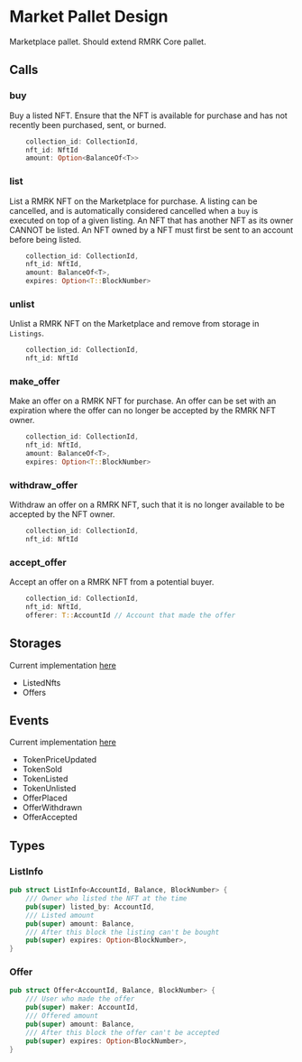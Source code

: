 # Market Pallet Design

Marketplace pallet. Should extend RMRK Core pallet.
## Calls

### **buy**
Buy a listed NFT. Ensure that the NFT is available for purchase and has not recently been purchased, sent, or burned.

```rust 
    collection_id: CollectionId,
    nft_id: NftId
    amount: Option<BalanceOf<T>>
```

### **list**
List a RMRK NFT on the Marketplace for purchase. A listing can be cancelled, and is
automatically considered cancelled when a `buy` is executed on top of a given listing.
An NFT that has another NFT as its owner CANNOT be listed. An NFT owned by a NFT must
first be sent to an account before being listed.

```rust
    collection_id: CollectionId,
    nft_id: NftId,
    amount: BalanceOf<T>,
    expires: Option<T::BlockNumber>
```


### **unlist** 
Unlist a RMRK NFT on the Marketplace and remove from storage in `Listings`.

```rust
    collection_id: CollectionId,
    nft_id: NftId
```

### **make_offer**
Make an offer on a RMRK NFT for purchase. An offer can be set with an expiration where the offer can no longer be accepted by the RMRK NFT owner.

```rust
    collection_id: CollectionId,
    nft_id: NftId,
    amount: BalanceOf<T>,
    expires: Option<T::BlockNumber>
```

### **withdraw_offer**
Withdraw an offer on a RMRK NFT, such that it is no longer available to be accepted by the NFT owner.
```rust
    collection_id: CollectionId,
    nft_id: NftId
```

### **accept_offer**
Accept an offer on a RMRK NFT from a potential buyer.

```rust
    collection_id: CollectionId,
    nft_id: NftId,
    offerer: T::AccountId // Account that made the offer
```

## Storages
Current implementation [here](https://github.com/rmrk-team/rmrk-substrate/blob/main/pallets/rmrk-market/src/lib.rs#L74-L98)

* ListedNfts
* Offers

## Events
Current implementation [here](https://github.com/rmrk-team/rmrk-substrate/blob/main/pallets/rmrk-market/src/lib.rs#L102-L151)
* TokenPriceUpdated
* TokenSold
* TokenListed
* TokenUnlisted
* OfferPlaced
* OfferWithdrawn
* OfferAccepted

## Types

### ListInfo
```rust
pub struct ListInfo<AccountId, Balance, BlockNumber> {
    /// Owner who listed the NFT at the time
    pub(super) listed_by: AccountId,
    /// Listed amount
    pub(super) amount: Balance,
    /// After this block the listing can't be bought
    pub(super) expires: Option<BlockNumber>,
}
```

### Offer
```rust
pub struct Offer<AccountId, Balance, BlockNumber> {
    /// User who made the offer
    pub(super) maker: AccountId,
    /// Offered amount
    pub(super) amount: Balance,
    /// After this block the offer can't be accepted
    pub(super) expires: Option<BlockNumber>,
}
```
